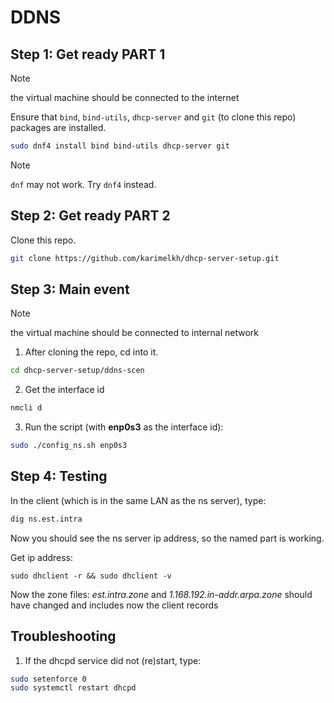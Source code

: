 # DDNS

## Step 1: Get ready PART 1

> [!NOTE]
> the virtual machine should be connected to the internet

Ensure that `bind`, `bind-utils`, `dhcp-server` and `git` (to clone this repo)
packages are installed.

```sh
sudo dnf4 install bind bind-utils dhcp-server git
```

> [!NOTE]
> `dnf` may not work. Try `dnf4` instead.

## Step 2: Get ready PART 2

Clone this repo.

```sh
git clone https://github.com/karimelkh/dhcp-server-setup.git
```

## Step 3: Main event

> [!NOTE]
> the virtual machine should be connected to internal network

1. After cloning the repo, cd into it.

```sh
cd dhcp-server-setup/ddns-scen
```
2. Get the interface id

```sh
nmcli d
```

3. Run the script (with **enp0s3** as the interface id):

```sh
sudo ./config_ns.sh enp0s3
```

## Step 4: Testing

In the client (which is in the same LAN as the ns server), type:

```sh
dig ns.est.intra
```

Now you should see the ns server ip address, so the named part is working.

Get ip address:

```
sudo dhclient -r && sudo dhclient -v
```

Now the zone files: *est.intra.zone* and *1.168.192.in-addr.arpa.zone* should have changed
and includes now the client records

## Troubleshooting

1. If the dhcpd service did not (re)start, type:

```sh
sudo setenforce 0
sudo systemctl restart dhcpd
```
